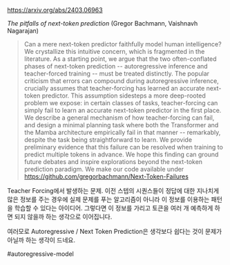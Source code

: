 https://arxiv.org/abs/2403.06963

*The pitfalls of next-token prediction* (Gregor Bachmann, Vaishnavh Nagarajan)

> Can a mere next-token predictor faithfully model human intelligence? We crystallize this intuitive concern, which is fragmented in the literature. As a starting point, we argue that the two often-conflated phases of next-token prediction -- autoregressive inference and teacher-forced training -- must be treated distinctly. The popular criticism that errors can compound during autoregressive inference, crucially assumes that teacher-forcing has learned an accurate next-token predictor. This assumption sidesteps a more deep-rooted problem we expose: in certain classes of tasks, teacher-forcing can simply fail to learn an accurate next-token predictor in the first place. We describe a general mechanism of how teacher-forcing can fail, and design a minimal planning task where both the Transformer and the Mamba architecture empirically fail in that manner -- remarkably, despite the task being straightforward to learn. We provide preliminary evidence that this failure can be resolved when training to predict multiple tokens in advance. We hope this finding can ground future debates and inspire explorations beyond the next-token prediction paradigm. We make our code available under https://github.com/gregorbachmann/Next-Token-Failures

Teacher Forcing에서 발생하는 문제. 이전 스텝의 시퀀스들이 정답에 대한 지나치게 많은 정보를 주는 경우에 실제 문제를 푸는 알고리즘이 아니라 이 정보를 이용하는 패턴을 학습할 수 있다는 아이디어. 그렇다면 이 정보를 가리고 토큰을 여러 개 예측하게 하면 되지 않을까 하는 생각으로 이어집니다.

여러모로 Autoregressive / Next Token Prediction은 생각보다 쉽다는 것이 문제가 아닐까 하는 생각이 드네요.

#autoregressive-model